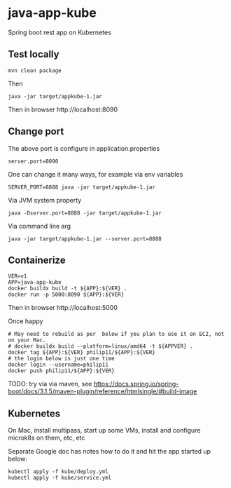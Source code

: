 # java-app-kube
Spring boot rest app on Kubernetes

## Test locally
```
mvn clean package
```
Then
```
java -jar target/appkube-1.jar    
```
Then in browser http://localhost:8090

## Change port
The above port is configure in application.properties
```
server.port=8090
```
One can change it many ways, for example via env variables
```
SERVER_PORT=8888 java -jar target/appkube-1.jar
```
Via JVM system property
```
java -Dserver.port=8888 -jar target/appkube-1.jar 
```
Via command line arg
```
java -jar target/appkube-1.jar --server.port=8888
```

## Containerize

```
VER=v1
APP=java-app-kube
docker buildx build -t ${APP}:${VER} .
docker run -p 5000:8090 ${APP}:${VER}
```
Then in browser http://localhost:5000

Once happy
```
# May need to rebuild as per  below if you plan to use it on EC2, not on your Mac.
# docker buildx build --platform=linux/amd64 -t ${APPVER} .
docker tag ${APP}:${VER} philip11/${APP}:${VER}
# the login below is just one time
docker login --username=philip11
docker push philip11/${APP}:${VER}
```

TODO: try via via maven, see
https://docs.spring.io/spring-boot/docs/3.1.5/maven-plugin/reference/htmlsingle/#build-image

## Kubernetes
On Mac, install multipass, start up some VMs, install and configure microk8s on them, etc, etc

Separate Google doc has notes how to do it and hit the app started up below:
```
kubectl apply -f kube/deploy.yml
kubectl apply -f kube/service.yml
```
